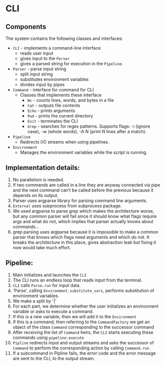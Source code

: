 # CLI

## Components
The system contains the following classes and interfaces: 
* `CLI` - implements a command-line interface
  * reads user input
  * gives input to the `Parser`
  * gives a parsed string for execution in the `Pipeline`.
* `Parser` - parse input string
  * split input string
  * substitutes environment variables
  * divides input by pipes
* `Command` - interface for command for CLI
   * Classes that implements these interface
      * `Wc` - counts lines, words, and bytes in a file 
      * `Cat` - outputs file contents 
      * `Echo` - prints arguments
      * `Pwd` - prints the current directory
      * `Exit` - terminates the CLI 
      * `Grep` - searches for regex patterns. Supports flags: -i (ignore case), -w (whole words), -A N (print N lines after a match).
* `Pipeline` 
  * Redirects I/O streams when using pipelines.
* `Environment`
  * Manages the environment variables while the script is running.
    

    
## Implementation details: 
1) No parallelism is needed. 
2) If two commands are called in a line they are anyway connected via pipe and the next command can’t be called before the previous because it depends on its output.
3) Parser uses argparse library for parsing command line arguments.
4) `External` uses subprocess from subprocess package.
5) We used argparse to parse grep which makes the architecture worse, but any common parser will fail since it should know what flags require args and what do not, which implies that parser actually knows about commands...
6) grep parsing uses argparse because it is impossible to make a common parser that knows which flags need arguments and which do not. It breaks the architecture in this place, gives abstraction leak but fixing it now would take much effort.


## Pipeline:
1) Main initializes and launches the `CLI`
 2) The CLI runs an endless loop that reads input from the terminal. 
 3) `CLI` calls `Parse.run` for input data. 
 4) 'Parse', calling `Environment.substitute_vars`, performs substitution of environment variables. 
 5) We make a split by '|'
 6) For each part, we determine whether the user initializes an environment variable or asks to execute a command. 
 7) If this is a new variable, then we will add it to the `Environment`
 8) If this is a command, then referring to the `CommandFactory` we get an object of the class `Command` corresponding to the successor command
 9) After receiving the list of `Command` heirs, the `CLI` starts executing these commands using `pipeline.execute`
 10) `Pipline` redirects input and output streams and asks the successor of `Command` to perform the corresponding action by calling `Command.run`
 11) If a subcommand in Pipline fails, the error code and the error message are sent to the CLI, to the output stream.